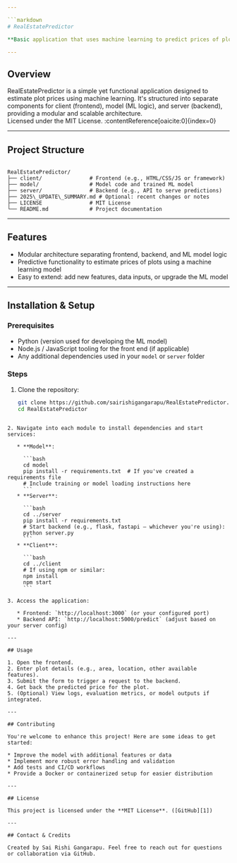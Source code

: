 ```yaml
---

```markdown
# RealEstatePredictor

**Basic application that uses machine learning to predict prices of plots**

---
```


## Overview

RealEstatePredictor is a simple yet functional application designed to estimate plot prices using machine learning. It's structured into separate components for client (frontend), model (ML logic), and server (backend), providing a modular and scalable architecture.  
Licensed under the MIT License. :contentReference[oaicite:0]{index=0}

---

## Project Structure

```

RealEstatePredictor/
├── client/               # Frontend (e.g., HTML/CSS/JS or framework)
├── model/                # Model code and trained ML model
├── server/               # Backend (e.g., API to serve predictions)
├── 2025\_UPDATE\_SUMMARY.md # Optional: recent changes or notes
├── LICENSE               # MIT License
└── README.md             # Project documentation

````

---

## Features

- Modular architecture separating frontend, backend, and ML model logic
- Predictive functionality to estimate prices of plots using a machine learning model
- Easy to extend: add new features, data inputs, or upgrade the ML model

---

## Installation & Setup

### Prerequisites

- Python (version used for developing the ML model)
- Node.js / JavaScript tooling for the front end (if applicable)
- Any additional dependencies used in your `model` or `server` folder

### Steps

1. Clone the repository:
   ```bash
   git clone https://github.com/sairishigangarapu/RealEstatePredictor.git
   cd RealEstatePredictor
````

2. Navigate into each module to install dependencies and start services:

   * **Model**:

     ```bash
     cd model
     pip install -r requirements.txt  # If you've created a requirements file
     # Include training or model loading instructions here
     ```
   * **Server**:

     ```bash
     cd ../server
     pip install -r requirements.txt
     # Start backend (e.g., flask, fastapi — whichever you're using):
     python server.py
     ```
   * **Client**:

     ```bash
     cd ../client
     # If using npm or similar:
     npm install
     npm start
     ```

3. Access the application:

   * Frontend: `http://localhost:3000` (or your configured port)
   * Backend API: `http://localhost:5000/predict` (adjust based on your server config)

---

## Usage

1. Open the frontend.
2. Enter plot details (e.g., area, location, other available features).
3. Submit the form to trigger a request to the backend.
4. Get back the predicted price for the plot.
5. (Optional) View logs, evaluation metrics, or model outputs if integrated.

---

## Contributing

You're welcome to enhance this project! Here are some ideas to get started:

* Improve the model with additional features or data
* Implement more robust error handling and validation
* Add tests and CI/CD workflows
* Provide a Docker or containerized setup for easier distribution

---

## License

This project is licensed under the **MIT License**. ([GitHub][1])

---

## Contact & Credits

Created by Sai Rishi Gangarapu. Feel free to reach out for questions or collaboration via GitHub.

